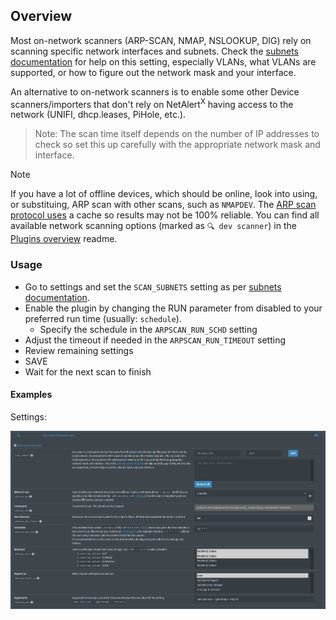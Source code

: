 ## Overview

Most on-network scanners (ARP-SCAN, NMAP, NSLOOKUP, DIG) rely on scanning specific network interfaces and subnets. Check the [subnets documentation](https://github.com/jokob-sk/NetAlertX/blob/main/docs/SUBNETS.md) for help on this setting, especially VLANs, what VLANs are supported, or how to figure out the network mask and your interface. 

An alternative to on-network scanners is to enable some other Device scanners/importers that don't rely on NetAlert<sup>X</sup> having access to the network (UNIFI, dhcp.leases, PiHole, etc.).

> Note: The scan time itself depends on the number of IP addresses to check so set this up carefully with the appropriate network mask and interface.

> [!NOTE]
> If you have a lot of offline devices, which should be online, look into using, or substituing, ARP scan with other scans, such as `NMAPDEV`. The [ARP scan protocol uses](https://networkencyclopedia.com/arp-command/) a cache so results may not be 100% reliable. You can find all available network scanning options (marked as `🔍 dev scanner`) in the [Plugins overview](https://github.com/jokob-sk/NetAlertX/blob/main/front/plugins/README.md) readme.   

### Usage

- Go to settings and set the `SCAN_SUBNETS` setting as per [subnets documentation](https://github.com/jokob-sk/NetAlertX/blob/main/docs/SUBNETS.md).
- Enable the plugin by changing the RUN parameter from disabled to your preferred run time (usually: `schedule`).
  - Specify the schedule in the `ARPSCAN_RUN_SCHD` setting
- Adjust the timeout if needed in the `ARPSCAN_RUN_TIMEOUT` setting
- Review remaining settings
- SAVE
- Wait for the next scan to finish

#### Examples

Settings:

![settings](/front/plugins/arp_scan/arp-scan-settings.png)

